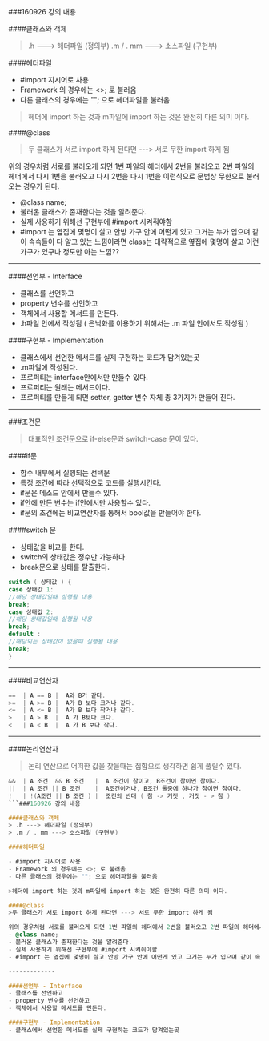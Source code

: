 ###160926 강의 내용

####클래스와 객체
> .h ---> 헤더파일 (정의부)
> .m / . mm ---> 소스파일 (구현부)

####헤더파일
- #import 지시어로 사용
- Framework 의 경우에는 <>; 로 불러옴
- 다른 클래스의 경우에는 ""; 으로 헤더파일을 불러옴

>헤더에 import 하는 것과 m파일에 import 하는 것은 완전히 다른 의미 이다.

####@class
>두 클래스가 서로 import 하게 된다면 ---> 서로 무한 import 하게 됨

위의 경우처럼 서로를 불러오게 되면 1번 파일의 헤더에서 2번을 불러오고 2번 파일의 헤더에서 다시 1번을 불러오고 다시 2번을 다시 1번을 이런식으로 문법상 무한으로 불러오는 경우가 된다.
- @class name;
- 불러온 클래스가 존재한다는 것을 알려준다.
- 실제 사용하기 위해선 구현부에 #import 시켜줘야함
- #import 는 옆집에 몇명이 살고 안방 가구 안에 어떤게 있고 그거는 누가 입으며 같이 속속들이 다 알고 있는 느낌이라면 class는 대략적으로 옆집에 몇명이 살고 이런 가구가 있구나 정도만 아는 느낌??

-------------

####선언부 - Interface
- 클래스를 선언하고
- property 변수를 선언하고
- 객체에서 사용할 메서드를 만든다.
- .h파일 안에서 작성됨 ( 은닉화를 이용하기 위해서는 .m 파일 안에서도 작성됨 )

####구현부 - Implementation
- 클래스에서 선언한 메서드를 실제 구현하는 코드가 담겨있는곳
- .m파일에 작성된다.
- 프로퍼티는 interface안에서만 만들수 있다.
- 프로퍼티는 원래는 메서드이다.
- 프로퍼티를 만들게 되면 setter, getter 변수 자체 총 3가지가 만들어 진다.



------------------

###조건문
>대표적인 조건문으로 if-else문과 switch-case 문이 있다.

####if문
- 함수 내부에서 실행되는 선택문
- 특정 조건에 따라 선택적으로 코드를 실행시킨다.
- if문은 메소드 안에서 만들수 있다.
- if안에 만든 변수는 if안에서만 사용할수 있다.
- if문의 조건에는 비교연산자를 통해서 bool값을 만들어야 한다.

####switch 문
- 상태값을 비교를 한다.
- switch의 상태값은 정수만 가능하다.
- break문으로 상태를 탈출한다.

```objectivec
switch ( 상태값 ) {
case 상태값 1:
//해당 상태값일때 실행될 내용
break;
case 상태값 2:
//해당 상태값일때 실행될 내용
break;
default :
//해당되는 상태값이 없을때 실행될 내용
break;
}
```

------------------

####비교연산자


```objectivec
==  | A == B |  A와 B가 같다.
>=  | A >= B |  A가 B 보다 크거나 같다.
<=  | A <= B |  A가 B 보다 작거나 같다.
>   | A > B  |  A 가 B보다 크다.
<   | A < B  |  A 가 B 보다 작다.
```


------------------

####논리연산자
>논리 연산으로 어떠한 값을 찾을때는 집합으로 생각하면 쉽게 풀릴수 있다.
```objectivec
&&  | A 조건  && B 조건   |  A 조건이 참이고, B조건이 참이면 참이다.
||  | A 조건 || B 조건    |  A조건이거나, B조건 둘중에 하나가 참이면 참이다.
!   | !(A조건 || B 조건 ) |  조건의 반대 ( 참 -> 거짓 , 거짓 - > 참 )
```###160926 강의 내용

####클래스와 객체
> .h ---> 헤더파일 (정의부)
> .m / . mm ---> 소스파일 (구현부)

####헤더파일

- #import 지시어로 사용
- Framework 의 경우에는 <>; 로 불러옴
- 다른 클래스의 경우에는 ""; 으로 헤더파일을 불러옴

>헤더에 import 하는 것과 m파일에 import 하는 것은 완전히 다른 의미 이다.

####@class
>두 클래스가 서로 import 하게 된다면 ---> 서로 무한 import 하게 됨

위의 경우처럼 서로를 불러오게 되면 1번 파일의 헤더에서 2번을 불러오고 2번 파일의 헤더에서 다시 1번을 불러오고 다시 2번을 다시 1번을 이런식으로 문법상 무한으로 불러오는 경우가 된다.
- @class name;
- 불러온 클래스가 존재한다는 것을 알려준다.
- 실제 사용하기 위해선 구현부에 #import 시켜줘야함
- #import 는 옆집에 몇명이 살고 안방 가구 안에 어떤게 있고 그거는 누가 입으며 같이 속속들이 다 알고 있는 느낌이라면 class는 대략적으로 옆집에 몇명이 살고 이런 가구가 있구나 정도만 아는 느낌??

-------------

####선언부 - Interface
- 클래스를 선언하고
- property 변수를 선언하고
- 객체에서 사용할 메서드를 만든다.

####구현부 - Implementation
- 클래스에서 선언한 메서드를 실제 구현하는 코드가 담겨있는곳

